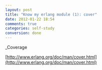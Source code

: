 ```yaml
---
layout: post
title: "Know my erlang module (1): cover"
date: 2012-01-22 18:54
comments: true
categories: self-study
conversion: done
---
```


_Coverage

[http://www.erlang.org/doc/man/cover.html](http://www.erlang.org/doc/man/cover.html)

